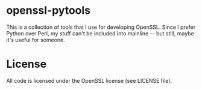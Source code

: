 # openssl-pytools
This is a collection of tools that I use for developing OpenSSL. Since I prefer
Python over Perl, my stuff can't be included into mainline -- but still, maybe
it's useful for someone.

# License
All code is licensed under the OpenSSL license (see LICENSE file).
